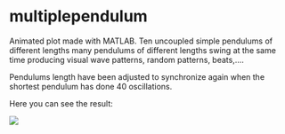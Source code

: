 # multiplependulum

Animated plot made with MATLAB. Ten uncoupled simple pendulums of different lengths many pendulums of different lengths swing at the same time producing visual wave patterns, random patterns, beats,.... 

Pendulums length have been adjusted to synchronize again when the shortest pendulum has done 40 oscillations. 


Here you can see the result:

![](PendulumWaves.gif)
